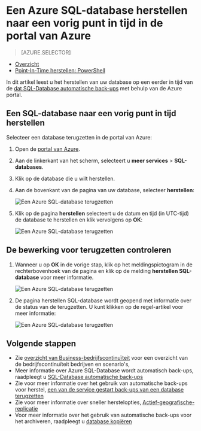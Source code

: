 <properties
    pageTitle="Een Azure SQL-database herstellen naar een vorig punt in tijd (Azure portal) | Microsoft Azure"
    description="Herstel een Azure SQL-database naar een vorig punt in tijd."
    services="sql-database"
    documentationCenter=""
    authors="stevestein"
    manager="jhubbard"
    editor=""/>

<tags
    ms.service="sql-database"
    ms.devlang="NA"
    ms.date="10/18/2016"
    ms.author="sstein"
    ms.workload="NA"
    ms.topic="article"
    ms.tgt_pltfrm="NA"/>


# <a name="restore-an-azure-sql-database-to-a-previous-point-in-time-with-the-azure-portal"></a>Een Azure SQL-database herstellen naar een vorig punt in tijd in de portal van Azure


> [AZURE.SELECTOR]
- [Overzicht](sql-database-recovery-using-backups.md)
- [Point-In-Time herstellen: PowerShell](sql-database-point-in-time-restore-powershell.md)

In dit artikel leest u het herstellen van uw database op een eerder in tijd van de [dat SQL-Database automatische back-ups](sql-database-automated-backups.md) met behulp van de Azure portal.

## <a name="restore-a-sql-database-to-a-previous-point-in-time"></a>Een SQL-database naar een vorig punt in tijd herstellen

Selecteer een database terugzetten in de portal van Azure:

1.  Open de [portal van Azure](https://portal.azure.com).
2.  Aan de linkerkant van het scherm, selecteert u **meer services** > **SQL-databases**.
3.  Klik op de database die u wilt herstellen.
4.  Aan de bovenkant van de pagina van uw database, selecteer **herstellen**:

    ![Een Azure SQL-database terugzetten](./media/sql-database-point-in-time-restore-portal/restore.png)

5.  Klik op de pagina **herstellen** selecteert u de datum en tijd (in UTC-tijd) de database te herstellen en klik vervolgens op **OK**:

    ![Een Azure SQL-database terugzetten](./media/sql-database-point-in-time-restore-portal/restore-details.png)

## <a name="monitor-the-restore-operation"></a>De bewerking voor terugzetten controleren

1. Wanneer u op **OK** in de vorige stap, klik op het meldingspictogram in de rechterbovenhoek van de pagina en klik op de melding **herstellen SQL-database** voor meer informatie.

    ![Een Azure SQL-database terugzetten](./media/sql-database-point-in-time-restore-portal/notification-icon.png)

2. De pagina herstellen SQL-database wordt geopend met informatie over de status van de terugzetten. U kunt klikken op de regel-artikel voor meer informatie:

    ![Een Azure SQL-database terugzetten](./media/sql-database-point-in-time-restore-portal/inprogress.png)

 

## <a name="next-steps"></a>Volgende stappen

- Zie [overzicht van Business-bedrijfscontinuïteit](sql-database-business-continuity.md) voor een overzicht van de bedrijfscontinuïteit bedrijven en scenario's,
- Meer informatie over Azure SQL-Database wordt automatisch back-ups, raadpleegt u [SQL-Database automatische back-ups](sql-database-automated-backups.md)
- Zie voor meer informatie over het gebruik van automatische back-ups voor herstel, [een van de service gestart back-ups van een database terugzetten](sql-database-recovery-using-backups.md)
- Zie voor meer informatie over sneller herstelopties, [Actief-geografische-replicatie](sql-database-geo-replication-overview.md)  
- Voor meer informatie over het gebruik van automatische back-ups voor het archiveren, raadpleegt u [database kopiëren](sql-database-copy.md)
